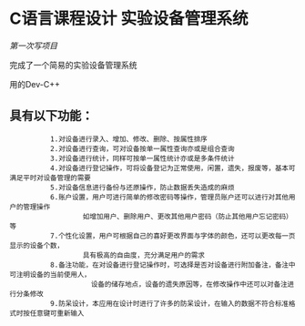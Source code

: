 # C语言课程设计 实验设备管理系统

*第一次写项目*

完成了一个简易的实验设备管理系统

用的Dev-C++

## 具有以下功能：

		      1.对设备进行录入、增加、修改、删除、按属性排序
		      2.对设备进行查询，可对设备按单一属性查询亦或是组合查询
		      3.对设备进行统计，同样可按单一属性统计亦或是多条件统计
		      4.对设备进行登记操作，可将设备登记为正常使用，闲置，遗失，报废等，基本可满足平时对设备管理的需要
		      5.对设备信息进行备份与还原操作，防止数据丢失造成的麻烦
		      6.账户设置，用户可进行简单的修改密码等操作，管理员账户还可以进行对其他用户的管理操作
			          如增加用户、删除用户、更改其他用户密码（防止其他用户忘记密码）等
		      7.个性化设置，用户可根据自己的喜好更改界面与字体的颜色，还可以更改每一页显示的设备个数，
			          具有极高的自由度，充分满足用户的需求
		      8.备注功能，在对设备进行登记操作时，可选择是否对设备进行附加备注，备注中可注明设备的当前使用人，
			            设备的储存地点，设备的遗失原因等，在修改操作中还可以对备注进行分条修改
		      9.防呆设计，本应用在设计时进行了许多的防呆设计，在输入的数据不符合标准格式时按任意键可重新输入

